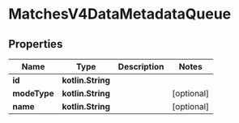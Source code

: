 
# MatchesV4DataMetadataQueue

## Properties
| Name | Type | Description | Notes |
| ------------ | ------------- | ------------- | ------------- |
| **id** | **kotlin.String** |  |  |
| **modeType** | **kotlin.String** |  |  [optional] |
| **name** | **kotlin.String** |  |  [optional] |



